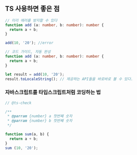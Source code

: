 

## TS 사용하면 좋은 점

```ts
// 미리 에러를 방지할 수 있다
function add (a: number, b: number): number {
  return a + b;
}

add(10, '20'); //error
```

```ts
// 코드 가이드, 자동 완성
function add (a: number, b: number): number {
  return a + b;
}

let result = add(10, '20');
result.toLocaleString(); // 제공하는 API들을 바로바로 볼 수 있다.
```

### 자바스크립트를 타입스크립트처럼 코딩하는 법

```js
// @ts-check

/**
 * @parram {number} a 첫번째 숫자
 * @parram {number} b 첫번째 숫자
 */

function sum(a, b) {
  return a + b;
}
sum (10, '20');
```
